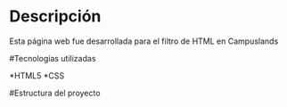 # Descripción
Esta página web fue desarrollada para el filtro de HTML en Campuslands

#Tecnologías utilizadas

*HTML5
*CSS

#Estructura del proyecto
